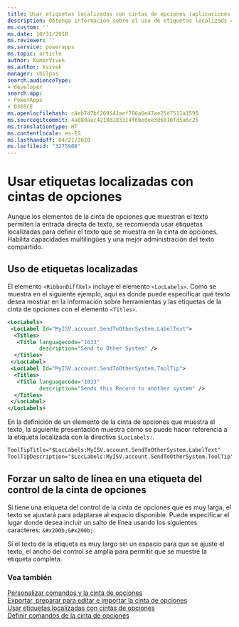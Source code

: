 ```yaml
---
title: Usar etiquetas localizadas con cintas de opciones (aplicaciones basadas en modelos) | Microsoft Docs
description: Obtenga información sobre el uso de etiquetas localizads con cintas de opciones.
ms.custom: ''
ms.date: 10/31/2018
ms.reviewer: ''
ms.service: powerapps
ms.topic: article
author: KumarVivek
ms.author: kvivek
manager: shilpas
search.audienceType:
- developer
search.app:
- PowerApps
- D365CE
ms.openlocfilehash: c4eb7d7bf269541aef706a6e47ae25d7511a1590
ms.sourcegitcommit: 4a88daac42180283314f6bedee3d6810fd5a6c25
ms.translationtype: HT
ms.contentlocale: es-ES
ms.lasthandoff: 04/21/2020
ms.locfileid: "3275908"
---
```

# <a name="use-localized-labels-with-ribbons"></a>Usar etiquetas localizadas con cintas de opciones

<!-- https://docs.microsoft.com/dynamics365/customer-engagement/developer/customize-dev/use-localized-labels-ribbons -->

Aunque los elementos de la cinta de opciones que muestran el texto permiten la entrada directa de texto, se recomienda usar etiquetas localizadas para definir el texto que se muestra en la cinta de opciones. Habilita capacidades multilingües y una mejor administración del texto compartido.  
  
## <a name="using-localized-labels"></a>Uso de etiquetas localizadas  

 El elemento `<RibbonDiffXml>` incluye el elemento `<LocLabels>`. Como se muestra en el siguiente ejemplo, aquí es donde puede especificar qué texto desea mostrar en la información sobre herramientas y las etiquetas de la cinta de opciones con el elemento `<Titles>`.  
  
```xml  
<LocLabels>  
 <LocLabel Id="MyISV.account.SendToOtherSystem.LabelText">  
  <Titles>  
   <Title languagecode="1033"  
          description="Send to Other System" />  
  </Titles>  
 </LocLabel>  
 <LocLabel Id="MyISV.account.SendToOtherSystem.ToolTip">  
  <Titles>  
   <Title languagecode="1033"  
          description="Sends this Record to another system" />  
  </Titles>  
 </LocLabel>  
</LocLabels>  
```  
  
 En la definición de un elemento de la cinta de opciones que muestra el texto, la siguiente presentación muestra cómo se puede hacer referencia a la etiqueta localizada con la directiva `$LocLabels:`.  
  
```xml  
ToolTipTitle="$LocLabels:MyISV.account.SendToOtherSystem.LabelText"  
ToolTipDescription="$LocLabels:MyISV.account.SendToOtherSystem.ToolTip"  
```  
  
## <a name="force-a-line-break-in-a-ribbon-control-label"></a>Forzar un salto de línea en una etiqueta del control de la cinta de opciones  

 Si tiene una etiqueta del control de la cinta de opciones que es muy larga, el texto se ajustará para adaptarse al espacio disponible. Puede especificar el lugar donde desea incluir un salto de línea usando los siguientes caracteres: `&#x200b;&#x200b;`.  
  
 Si el texto de la etiqueta es muy largo sin un espacio para que se ajuste el texto, el ancho del control se amplía para permitir que se muestre la etiqueta completa.  
  
### <a name="see-also"></a>Vea también  
 [Personalizar comandos y la cinta de opciones](customize-commands-ribbon.md)   
 [Exportar, preparar para editar e importar la cinta de opciones](export-prepare-edit-import-ribbon.md)   
 [Usar etiquetas localizadas con cintas de opciones](use-localized-labels-ribbons.md)   
 [Definir comandos de la cinta de opciones](define-ribbon-commands.md)

